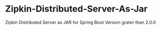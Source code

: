 # Zipkin-Distributed-Server-As-Jar
Zipkin Distributed Server as JAR for Spring Boot Version grater than 2.0.0
